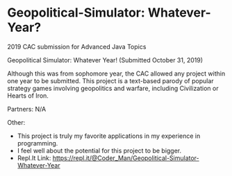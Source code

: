 # Geopolitical-Simulator: Whatever-Year?
2019 CAC submission for Advanced Java Topics

Geopolitical Simulator: Whatever Year! (Submitted October 31, 2019)

Although this was from sophomore year, the CAC allowed any project within one year to be submitted. This project is a text-based parody of
popular strategy games involving geopolitics and warfare, including Civilization or Hearts of Iron. 

Partners: N/A

Other:
  - This project is truly my favorite applications in my experience in programming.
  - I feel well about the potential for this project to be bigger.
  - Repl.It Link:
    https://repl.it/@Coder_Man/Geopolitical-Simulator-Whatever-Year
